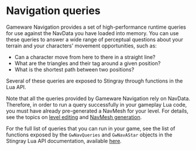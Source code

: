 # Navigation queries

Gameware Navigation provides a set of high-performance runtime queries for use against the NavData you have loaded into memory. You can use these queries to answer a wide range of perceptual questions about your terrain and your characters' movement opportunities, such as:

* Can a character move from here to there in a straight line?
* What are the triangles and their tag around a given position?
* What is the shortest path between two positions?

Several of these queries are exposed to Stingray through functions in the Lua API.

Note that all the queries provided by Gameware Navigation rely on NavData. Therefore, in order to run a query successfully in your gameplay Lua code, you must have already pre-generated a NavMesh for your level. For details, see the topics on [level editing](level_editing_navigation.html) and [NavMesh generation](navmeshgeneration.html).

For the full list of queries that you can run in your game, see the list of functions exposed by the `GwNavQueries` and `GwNavAStar` objects in the Stingray Lua API documentation, available [here](http://www.autodesk.com/stingray-help/?guid=__lua_ref_index_html).

